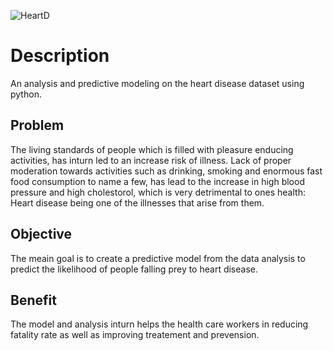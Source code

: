 
![HeartD](https://github.com/user-attachments/assets/609a5ebe-0c3d-423d-a7d8-3c131cd2821d)

# Description

An analysis and predictive modeling on the heart disease dataset using python.
## Problem
The living standards of people which is filled with pleasure enducing activities, has inturn led to an increase risk of illness. Lack of proper moderation
towards activities such as drinking, smoking and enormous fast food consumption to name a few, has lead to the increase in high blood pressure and high cholestorol, which is very detrimental to ones health: Heart disease being one of the illnesses that arise from them.

## Objective
The meain goal is to create a predictive model from the data analysis to predict the likelihood of people falling prey to heart disease. 
## Benefit 
The model and analysis inturn helps the health care workers in reducing fatality rate as well as improving treatement and prevension. 
